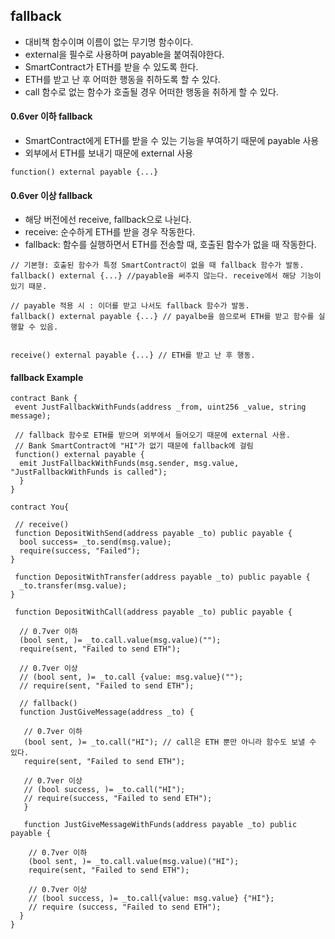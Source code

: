 ## fallback
- 대비책 함수이며 이름이 없는 무기명 함수이다.
- external을 필수로 사용하며 payable을 붙여줘야한다.
- SmartContract가 ETH를 받을 수 있도록 한다.
- ETH를 받고 난 후 어떠한 행동을 취하도록 할 수 있다.
- call 함수로 없는 함수가 호출될 경우 어떠한 행동을 취하게 할 수 있다.


#### 0.6ver 이하 fallback
 - SmartContract에게 ETH를 받을 수 있는 기능을 부여하기 때문에 payable 사용
 - 외부에서 ETH를 보내기 때문에 external 사용
```solidity
function() external payable {...}
```



#### 0.6ver 이상 fallback
- 해당 버전에선 receive, fallback으로 나뉜다.
- receive: 순수하게 ETH를 받을 경우 작동한다.
- fallback: 함수를 실행하면서 ETH를 전송할 때, 호출된 함수가 없을 때 작동한다.
```solidity
// 기본형: 호출된 함수가 특정 SmartContract이 없을 때 fallback 함수가 발동.
fallback() external {...} //payable을 써주지 않는다. receive에서 해당 기능이 있기 때문.

// payable 적용 시 : 이더를 받고 나서도 fallback 함수가 발동.
fallback() external payable {...} // payalbe을 씀으로써 ETH를 받고 함수를 실행할 수 있음.


receive() external payable {...} // ETH를 받고 난 후 행동.
```

#### fallback Example
```solidity
contract Bank {
 event JustFallbackWithFunds(address _from, uint256 _value, string message);
 
 // fallback 함수로 ETH를 받으며 외부에서 들어오기 때문에 external 사용.
 // Bank SmartContract에 "HI"가 없기 때문에 fallback에 걸림
 function() external payable {
  emit JustFallbackWithFunds(msg.sender, msg.value, "JustFallbackWithFunds is called");
  }
}

contract You{

 // receive()
 function DepositWithSend(address payable _to) public payable {
  bool success= _to.send(msg.value);
  require(success, "Failed");
}

 function DepositWithTransfer(address payable _to) public payable {
  _to.transfer(msg.value);
}

 function DepositWithCall(address payable _to) public payable {
  
  // 0.7ver 이하
  (bool sent, )= _to.call.value(msg.value)("");
  require(sent, "Failed to send ETH");
  
  // 0.7ver 이상
  // (bool sent, )= _to.call {value: msg.value}("");
  // require(sent, "Failed to send ETH");
  
  // fallback()
  function JustGiveMessage(address _to) {
   
   // 0.7ver 이하
   (bool sent, )= _to.call("HI"); // call은 ETH 뿐만 아니라 함수도 보낼 수 있다.
   require(sent, "Failed to send ETH");
   
   // 0.7ver 이상
   // (bool success, )= _to.call("HI");
   // require(success, "Failed to send ETH");
   }
   
   function JustGiveMessageWithFunds(address payable _to) public payable {
    
    // 0.7ver 이하
    (bool sent, )= _to.call.value(msg.value)("HI");
    require(sent, "Failed to send ETH");
    
    // 0.7ver 이상
    // (bool success, )= _to.call{value: msg.value} {"HI"};
    // require (success, "Failed to send ETH");
  }
}
```
